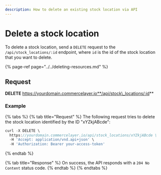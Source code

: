 ```yaml
---
description: How to delete an existing stock location via API
---
```


# Delete a stock location

To delete a stock location, send a `DELETE` request to the `/api/stock_locations/:id` endpoint, where `id` is the id of the stock location that you want to delete.

{% page-ref page="../../deleting-resources.md" %}

## Request

**DELETE** https://yourdomain.commercelayer.io**/api/stock\_locations/:id**

### Example

{% tabs %}
{% tab title="Request" %}
The following request tries to delete the stock location identified by the ID "xYZkjABcde":

```javascript
curl -X DELETE \
  https://yourdomain.commercelayer.io/api/stock_locations/xYZkjABcde \
  -H 'Accept: application/vnd.api+json' \
  -H 'Authorization: Bearer your-access-token'
```
{% endtab %}

{% tab title="Response" %}
On success, the API responds with a `204 No Content` status code.
{% endtab %}
{% endtabs %}

